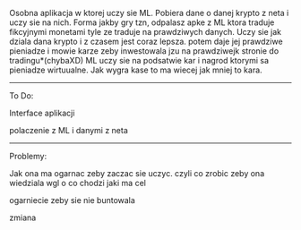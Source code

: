 Osobna aplikacja w ktorej uczy sie ML. Pobiera dane o danej krypto z neta i uczy sie na nich. Forma jakby gry tzn,
odpalasz apke z ML ktora traduje fikcyjnymi monetami tyle ze traduje na prawdziwych danych. Uczy sie jak dziala dana krypto i 
z czasem jest coraz lepsza. potem daje jej prawdziwe pieniadze i mowie karze zeby inwestowala jzu na prawdziwejk stronie do tradingu*(chybaXD)
ML uczy sie na podsatwie kar i nagrod ktorymi sa pieniadze wirtuualne. Jak wygra kase to ma wiecej jak mniej to kara.


------------------------------------
To Do:

Interface aplikacji 

polaczenie z ML i danymi z neta 


-------------------------------------
Problemy:

Jak ona ma ogarnac zeby zaczac sie uczyc. czyli co zrobic zeby ona wiedziala wgl o co chodzi jaki ma cel 

ogarniecie zeby sie nie buntowala

zmiana

